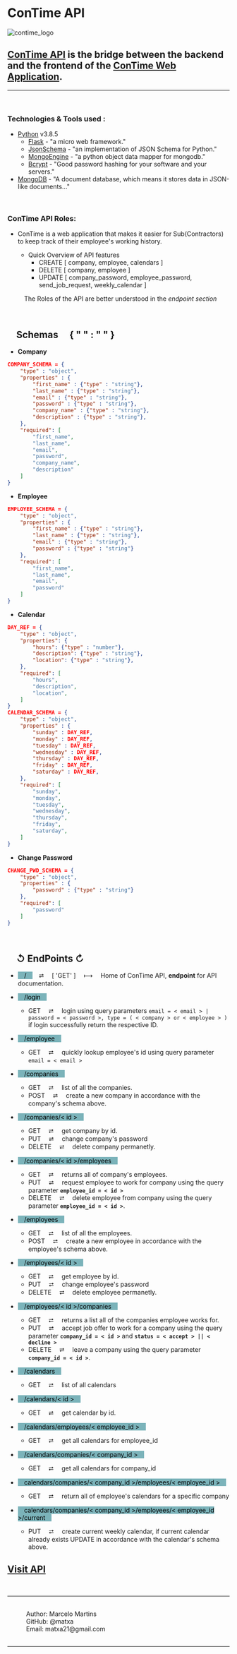 # ConTime API

![contime_logo](https://i.imgur.com/D6X6mDf.png)

## [ConTime API](https://contime-api.iamramos.tech/) is the bridge between the backend and the frontend of the [ConTime Web Application](https://github.com/matxa/ConTime).
<hr>

&#10240;

### Technologies & Tools used :
- [Python](https://www.python.org/) v3.8.5
    - [Flask](https://flask.palletsprojects.com/en/1.1.x/) - "a micro web framework."
    - [JsonSchema](https://python-jsonschema.readthedocs.io/en/stable/) - "an implementation of JSON Schema for Python."
    - [MongoEngine](http://docs.mongoengine.org/) - "a python object data mapper for mongodb."
    - [Bcrypt](https://pypi.org/project/bcrypt/) - "Good password hashing for your software and your servers."
- [MongoDB](https://www.mongodb.com/1) - "A document database, which means it stores data in JSON-like documents..."

&#10240;

### ConTime API Roles:

- ConTime is a web application that makes it easier for Sub(Contractors) to keep track of their employee's working history.

    - Quick Overview of API features
        - CREATE [ company, employee, calendars ]
        - DELETE [ company, employee ]
        - UPDATE [ company_password, employee_password, send_job_request, weekly_calendar ]

    &#10240; The Roles of the API are better understood in the <i>endpoint section</i>


&#10240;

## &#10240; Schemas &#10240; &#123; &#34; &#34; &#58; &#34; &#34; &#125;

- __Company__
```json
COMPANY_SCHEMA = {
    "type" : "object",
    "properties" : {
        "first_name" : {"type" : "string"},
        "last_name" : {"type" : "string"},
        "email" : {"type" : "string"},
        "password" : {"type" : "string"},
        "company_name" : {"type" : "string"},
        "description" : {"type" : "string"},
    },
    "required": [
        "first_name",
        "last_name",
        "email",
        "password",
        "company_name",
        "description"
    ]
}
```
- __Employee__
```json
EMPLOYEE_SCHEMA = {
    "type" : "object",
    "properties" : {
        "first_name" : {"type" : "string"},
        "last_name" : {"type" : "string"},
        "email" : {"type" : "string"},
        "password" : {"type" : "string"}
    },
    "required": [
        "first_name",
        "last_name",
        "email",
        "password"
    ]
}
```
- __Calendar__
```json
DAY_REF = {
    "type" : "object",
    "properties": {
        "hours": {"type" : "number"},
        "description": {"type" : "string"},
        "location": {"type" : "string"},
    },
    "required": [
        "hours",
        "description",
        "location",
    ]
}
CALENDAR_SCHEMA = {
    "type" : "object",
    "properties" : {
        "sunday" : DAY_REF,
        "monday" : DAY_REF,
        "tuesday" : DAY_REF,
        "wednesday" : DAY_REF,
        "thursday" : DAY_REF,
        "friday" : DAY_REF,
        "saturday" : DAY_REF,
    },
    "required": [
        "sunday",
        "monday",
        "tuesday",
        "wednesday",
        "thursday",
        "friday",
        "saturday",
    ]
}
```

- __Change Password__
```json
CHANGE_PWD_SCHEMA = {
    "type" : "object",
    "properties" : {
        "password" : {"type" : "string"}
    },
    "required": [
        "password"
    ]
}
```
&#10240;

## &#10240; &#8634; EndPoints &#8635;

- <mark style="background-color: #7bb3ba">&#10240; / &#10240;</mark>&#10240; &#11138; &#10240; [ 'GET' ] &#10240; &#10236; &#10240; Home of ConTime API, <b>endpoint</b> for API documentation.

- <mark style="background-color: #7bb3ba">&#10240; /login &#10240;</mark>
    - GET &#10240; &#11138; &#10240; login using query parameters `email = < email > | password = < password >, type = ( < company > or < employee > )` if login successfully return the respective ID.

- <mark style="background-color: #7bb3ba">&#10240; /employee &#10240;</mark>
    - GET &#10240; &#11138; &#10240; quickly lookup employee's id using query parameter `email = < email >`

- <mark style="background-color: #7bb3ba">&#10240; /companies &#10240;</mark>
    - GET &#10240; &#11138; &#10240; list of all the companies.
    - POST &#10240; &#11138; &#10240; create a new company in accordance with the company's schema above.

- <mark style="background-color: #7bb3ba">&#10240; /companies/< id > &#10240;</mark>
    - GET &#10240; &#11138; &#10240; get company by id.
    - PUT &#10240; &#11138; &#10240; change company's password
    - DELETE &#10240; &#11138; &#10240; delete company permanetly.

- <mark style="background-color: #7bb3ba">&#10240; /companies/< id >/employees &#10240;</mark>
    - GET &#10240; &#11138; &#10240; returns all of company's employees.
    - PUT &#10240; &#11138; &#10240; request employee to work for company using the query parameter <b>`employee_id = < id >`</b>
    - DELETE &#10240; &#11138; &#10240; delete employee from company using the query parameter <b>`employee_id = < id >`</b>.

- <mark style="background-color: #7bb3ba">&#10240; /employees &#10240;</mark>
    - GET &#10240; &#11138; &#10240; list of all the employees.
    - POST &#10240; &#11138; &#10240; create a new employee in accordance with the employee's schema above.

- <mark style="background-color: #7bb3ba">&#10240; /employees/< id > &#10240;</mark>
    - GET &#10240; &#11138; &#10240; get employee by id.
    - PUT &#10240; &#11138; &#10240; change employee's password
    - DELETE &#10240; &#11138; &#10240; delete employee permanetly.

- <mark style="background-color: #7bb3ba">&#10240; /employees/< id >/companies &#10240;</mark>
    - GET &#10240; &#11138; &#10240; returns a list all of the companies employee works for.
    - PUT &#10240; &#11138; &#10240; accept job offer to work for a company using the query parameter <b>`company_id = < id >`</b> and <b>`status = < accept > || < decline >`</b>
    - DELETE &#10240; &#11138; &#10240; leave a company using the query parameter <b>`company_id = < id >`</b>.

- <mark style="background-color: #7bb3ba">&#10240; /calendars &#10240;</mark>
    - GET &#10240; &#11138; &#10240; list of all calendars

- <mark style="background-color: #7bb3ba">&#10240; /calendars/< id > &#10240;</mark>
    - GET &#10240; &#11138; &#10240; get calendar by id.

- <mark style="background-color: #7bb3ba">&#10240; /calendars/employees/< employee_id > &#10240;</mark>
    - GET &#10240; &#11138; &#10240; get all calendars for employee_id

- <mark style="background-color: #7bb3ba">&#10240; /calendars/companies/< company_id > &#10240;</mark>
    - GET &#10240; &#11138; &#10240; get all calendars for company_id

- <mark style="background-color: #7bb3ba">&#10240; calendars/companies/< company_id >/employees/< employee_id > &#10240;</mark>
    - GET &#10240; &#11138; &#10240; return all of employee's calendars for a specific company

- <mark style="background-color: #7bb3ba">&#10240; calendars/companies/< company_id >/employees/< employee_id >/current &#10240;</mark>
    - PUT &#10240; &#11138; &#10240; create current weekly calendar, if current calendar already exists UPDATE in accordance with the calendar's schema above.

## [Visit API](https://contime-api.iamramos.tech/)
&#10240;<br>
<hr>
&#10240;<br>
&#10240; &#10240; &#10240; Author: Marcelo Martins<br>
&#10240; &#10240; &#10240; GitHub: @matxa<br>
&#10240; &#10240; &#10240; Email: matxa21@gmail.com<br>
&#10240;
<hr>
